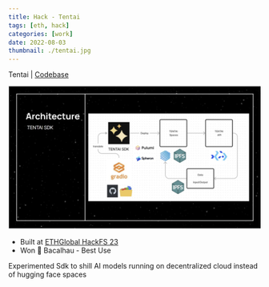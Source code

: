 ```yaml
---
title: Hack - Tentai
tags: [eth, hack]
categories: [work]
date: 2022-08-03
thumbnail: ./tentai.jpg
---
```


Tentai | [Codebase](https://github.com/debuggingfuture/tentai)

![img](./tentai.jpg)

- Built at [ETHGlobal HackFS 23](https://ethglobal.com/showcase/tentai-ub5xn)
- Won 🥇 Bacalhau - Best Use

Experimented Sdk to shill AI models running on decentralized cloud instead of hugging face spaces



